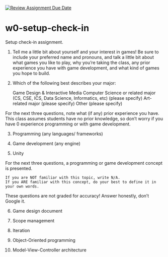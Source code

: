 [![Review Assignment Due Date](https://classroom.github.com/assets/deadline-readme-button-22041afd0340ce965d47ae6ef1cefeee28c7c493a6346c4f15d667ab976d596c.svg)](https://classroom.github.com/a/POQdLnh2)
# w0-setup-check-in
 Setup check-in assignment.

1. Tell me a little bit about yourself and your interest in games! Be sure to include your preferred name and pronouns, and talk a little bit about what games you like to play, why you’re taking the class, any prior experience you have with game development, and what kind of games you hope to build.

2. Which of the following best describes your major:

    Game Design & Interactive Media
    Computer Science or related major (CS, CSE, ICS, Data Science, Informatics, etc) (please specify)
    Art-related major (please specify)
    Other (please specify)

For the next three questions, note what (if any) prior experience you have.
This class assumes students have no prior knowledge, so don’t worry if you have 0 experience programming or with game development.

3. Programming (any languages/ frameworks)

4. Game development (any engine)

5. Unity

For the next three questions, a programming or game development concept is presented.

    If you are NOT familiar with this topic, write N/A.
    If you ARE familiar with this concept, do your best to define it in your own words.

These questions are not graded for accuracy! Answer honestly, don’t Google it.

6. Game design document

7. Scope management

8. Iteration

9. Object-Oriented programming

10. Model-View-Controller architecture